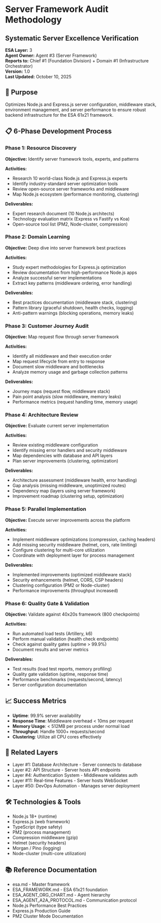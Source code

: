 # Server Framework Audit Methodology
## Systematic Server Excellence Verification

**ESA Layer:** 3  
**Agent Owner:** Agent #3 (Server Framework)  
**Reports to:** Chief #1 (Foundation Division) + Domain #1 (Infrastructure Orchestrator)  
**Version:** 1.0  
**Last Updated:** October 10, 2025

## 🎯 Purpose
Optimizes Node.js and Express.js server configuration, middleware stack, environment management, and server performance to ensure robust backend infrastructure for the ESA 61x21 framework.

## 📋 6-Phase Development Process

### Phase 1: Resource Discovery
**Objective:** Identify server framework tools, experts, and patterns

**Activities:**
- Research 10 world-class Node.js and Express.js experts
- Identify industry-standard server optimization tools
- Review open-source server frameworks and middleware
- Map Node.js ecosystem (performance monitoring, clustering)

**Deliverables:**
- Expert research document (10 Node.js architects)
- Technology evaluation matrix (Express vs Fastify vs Koa)
- Open-source tool list (PM2, Node-cluster, compression)

### Phase 2: Domain Learning
**Objective:** Deep dive into server framework best practices

**Activities:**
- Study expert methodologies for Express.js optimization
- Review documentation from high-performance Node.js apps
- Analyze successful server implementations
- Extract key patterns (middleware ordering, error handling)

**Deliverables:**
- Best practices documentation (middleware stack, clustering)
- Pattern library (graceful shutdown, health checks, logging)
- Anti-pattern warnings (blocking operations, memory leaks)

### Phase 3: Customer Journey Audit
**Objective:** Map request flow through server framework

**Activities:**
- Identify all middleware and their execution order
- Map request lifecycle from entry to response
- Document slow middleware and bottlenecks
- Analyze memory usage and garbage collection patterns

**Deliverables:**
- Journey maps (request flow, middleware stack)
- Pain point analysis (slow middleware, memory leaks)
- Performance metrics (request handling time, memory usage)

### Phase 4: Architecture Review
**Objective:** Evaluate current server implementation

**Activities:**
- Review existing middleware configuration
- Identify missing error handlers and security middleware
- Map dependencies with database and API layers
- Plan server improvements (clustering, optimization)

**Deliverables:**
- Architecture assessment (middleware health, error handling)
- Gap analysis (missing middleware, unoptimized routes)
- Dependency map (layers using server framework)
- Improvement roadmap (clustering setup, optimization)

### Phase 5: Parallel Implementation
**Objective:** Execute server improvements across the platform

**Activities:**
- Implement middleware optimizations (compression, caching headers)
- Add missing security middleware (helmet, cors, rate limiting)
- Configure clustering for multi-core utilization
- Coordinate with deployment layer for process management

**Deliverables:**
- Implemented improvements (optimized middleware stack)
- Security enhancements (helmet, CORS, CSP headers)
- Clustering configuration (PM2 or Node-cluster)
- Performance improvements (throughput increased)

### Phase 6: Quality Gate & Validation
**Objective:** Validate against 40x20s framework (800 checkpoints)

**Activities:**
- Run automated load tests (Artillery, k6)
- Perform manual validation (health check endpoints)
- Check against quality gates (uptime > 99.9%)
- Document results and server metrics

**Deliverables:**
- Test results (load test reports, memory profiling)
- Quality gate validation (uptime, response time)
- Performance benchmarks (requests/second, latency)
- Server configuration documentation

## 📈 Success Metrics
- **Uptime**: 99.9% server availability
- **Response Time**: Middleware overhead < 10ms per request
- **Memory Usage**: < 512MB per process under normal load
- **Throughput**: Handle 1000+ requests/second
- **Clustering**: Utilize all CPU cores effectively

## 🔗 Related Layers
- Layer #1: Database Architecture - Server connects to database
- Layer #2: API Structure - Server hosts API endpoints
- Layer #4: Authentication System - Middleware validates auth
- Layer #11: Real-time Features - Server hosts WebSocket
- Layer #50: DevOps Automation - Manages server deployment

## 🛠️ Technologies & Tools
- Node.js 18+ (runtime)
- Express.js (web framework)
- TypeScript (type safety)
- PM2 (process management)
- Compression middleware (gzip)
- Helmet (security headers)
- Morgan / Pino (logging)
- Node-cluster (multi-core utilization)

## 📚 Reference Documentation
- esa.md - Master framework
- ESA_FRAMEWORK.md - ESA 61x21 foundation
- ESA_AGENT_ORG_CHART.md - Agent hierarchy
- ESA_AGENT_A2A_PROTOCOL.md - Communication protocol
- Node.js Performance Best Practices
- Express.js Production Guide
- PM2 Cluster Mode Documentation
